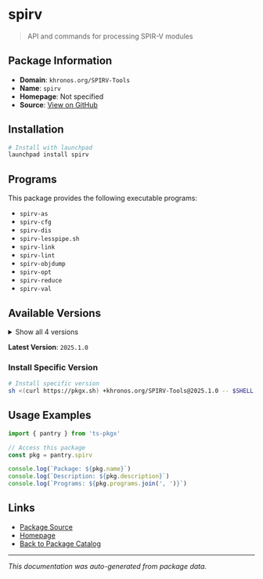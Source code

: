 # spirv

> API and commands for processing SPIR-V modules

## Package Information

- **Domain**: `khronos.org/SPIRV-Tools`
- **Name**: `spirv`
- **Homepage**: Not specified
- **Source**: [View on GitHub](https://github.com/pkgxdev/pantry/tree/main/projects/khronos.org/SPIRV-Tools/package.yml)

## Installation

```bash
# Install with launchpad
launchpad install spirv
```

## Programs

This package provides the following executable programs:

- `spirv-as`
- `spirv-cfg`
- `spirv-dis`
- `spirv-lesspipe.sh`
- `spirv-link`
- `spirv-lint`
- `spirv-objdump`
- `spirv-opt`
- `spirv-reduce`
- `spirv-val`

## Available Versions

<details>
<summary>Show all 4 versions</summary>

- `2025.1.0`, `2024.3.0`, `2024.2.0`, `2024.1.0`

</details>

**Latest Version**: `2025.1.0`

### Install Specific Version

```bash
# Install specific version
sh <(curl https://pkgx.sh) +khronos.org/SPIRV-Tools@2025.1.0 -- $SHELL -i
```

## Usage Examples

```typescript
import { pantry } from 'ts-pkgx'

// Access this package
const pkg = pantry.spirv

console.log(`Package: ${pkg.name}`)
console.log(`Description: ${pkg.description}`)
console.log(`Programs: ${pkg.programs.join(', ')}`)
```

## Links

- [Package Source](https://github.com/pkgxdev/pantry/tree/main/projects/khronos.org/SPIRV-Tools/package.yml)
- [Homepage](#)
- [Back to Package Catalog](../package-catalog.md)

---

*This documentation was auto-generated from package data.*
